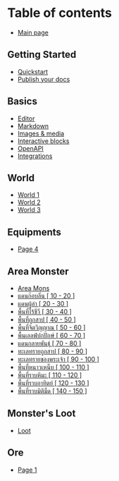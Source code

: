 # Table of contents

* [Main page](README.md)

## Getting Started

* [Quickstart](getting-started/quickstart.md)
* [Publish your docs](getting-started/publish-your-docs.md)

## Basics

* [Editor](basics/editor.md)
* [Markdown](basics/markdown.md)
* [Images & media](basics/images-and-media.md)
* [Interactive blocks](basics/interactive-blocks.md)
* [OpenAPI](basics/openapi.md)
* [Integrations](basics/integrations.md)

## World

* [World 1](world/world-1.md)
* [World 2](world/world-2.md)
* [World 3](world/world-3.md)

## Equipments

* [Page 4](equipments/page-4.md)

## Area Monster

* [Area Mons](area-monster/1-10.md)
* [แดนก๊อบลิ่น \[ 10 - 20 \]](area-monster/10-20.md)
* [แดนผู้ล่า \[ 20 - 30 \]](area-monster/20-30.md)
* [พื้นที่ไร้ชีวี \[ 30 - 40 \]](area-monster/30-40.md)
* [พื้นที่ถูกสาป \[ 40 - 50 \]](area-monster/40-50.md)
* [พื้นที่จิตวิญญาณ \[ 50 - 60 \]](area-monster/50-60.md)
* [พื้นเอลฟ์ปกปักษ์ \[ 60 - 70 \]](area-monster/60-70.md)
* [แดนกลายพันธุ์ \[ 70 - 80 \]](area-monster/70-80.md)
* [ทะเลทรายถูกสาป \[ 80 - 90 \]](area-monster/80-90.md)
* [ทะเลทรายของพระเจ้า \[ 90 - 100 \]](area-monster/90-100.md)
* [พื้นที่หนาวเหน็บ \[ 100 - 110 \]](area-monster/100-110.md)
* [พื้นที่ราบหิมะ \[ 110 - 120 \]](area-monster/110-120.md)
* [พื้นที่ราบอาทิตย์ \[ 120 - 130 \]](area-monster/120-130.md)
* [พื้นที่ราบมิติมืด \[ 140 - 150 \]](area-monster/140-150.md)

## Monster's Loot

* [Loot](monsters-loot/loot.md)

## Ore

* [Page 1](ore/page-1.md)
